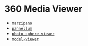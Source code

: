 # 360 Media Viewer

* [` marzipano `](https://www.marzipano.net/)
* [` pannellum `](https://pannellum.org/)
* [` photo sphere viewer `](https://github.com/mistic100/Photo-Sphere-Viewer)
* [` model-viewer `](https://github.com/google/model-viewer)
